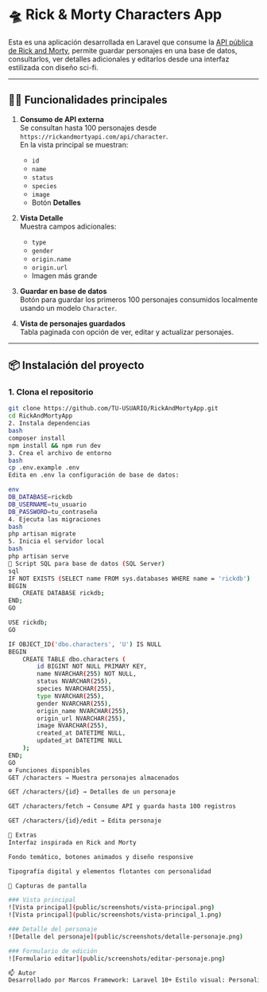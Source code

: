# 🛸 Rick & Morty Characters App

Esta es una aplicación desarrollada en Laravel que consume la [API pública de Rick and Morty](https://rickandmortyapi.com), permite guardar personajes en una base de datos, consultarlos, ver detalles adicionales y editarlos desde una interfaz estilizada con diseño sci-fi.

---

## 👨‍💻 Funcionalidades principales

1. **Consumo de API externa**  
   Se consultan hasta 100 personajes desde `https://rickandmortyapi.com/api/character`.  
   En la vista principal se muestran:
   - `id`
   - `name`
   - `status`
   - `species`
   - `image`
   - Botón **Detalles**

2. **Vista Detalle**  
   Muestra campos adicionales:
   - `type`
   - `gender`
   - `origin.name`
   - `origin.url`
   - Imagen más grande

3. **Guardar en base de datos**  
   Botón para guardar los primeros 100 personajes consumidos localmente usando un modelo `Character`.

4. **Vista de personajes guardados**  
   Tabla paginada con opción de ver, editar y actualizar personajes.

---

## 📦 Instalación del proyecto

### 1. Clona el repositorio

```bash
git clone https://github.com/TU-USUARIO/RickAndMortyApp.git
cd RickAndMortyApp
2. Instala dependencias
bash
composer install
npm install && npm run dev
3. Crea el archivo de entorno
bash
cp .env.example .env
Edita en .env la configuración de base de datos:

env
DB_DATABASE=rickdb
DB_USERNAME=tu_usuario
DB_PASSWORD=tu_contraseña
4. Ejecuta las migraciones
bash
php artisan migrate
5. Inicia el servidor local
bash
php artisan serve
🧪 Script SQL para base de datos (SQL Server)
sql
IF NOT EXISTS (SELECT name FROM sys.databases WHERE name = 'rickdb')
BEGIN
    CREATE DATABASE rickdb;
END;
GO

USE rickdb;
GO

IF OBJECT_ID('dbo.characters', 'U') IS NULL
BEGIN
    CREATE TABLE dbo.characters (
        id BIGINT NOT NULL PRIMARY KEY,
        name NVARCHAR(255) NOT NULL,
        status NVARCHAR(255),
        species NVARCHAR(255),
        type NVARCHAR(255),
        gender NVARCHAR(255),
        origin_name NVARCHAR(255),
        origin_url NVARCHAR(255),
        image NVARCHAR(255),
        created_at DATETIME NULL,
        updated_at DATETIME NULL
    );
END;
GO
⚙️ Funciones disponibles
GET /characters → Muestra personajes almacenados

GET /characters/{id} → Detalles de un personaje

GET /characters/fetch → Consume API y guarda hasta 100 registros

GET /characters/{id}/edit → Edita personaje

🎨 Extras
Interfaz inspirada en Rick and Morty

Fondo temático, botones animados y diseño responsive

Tipografía digital y elementos flotantes con personalidad

📸 Capturas de pantalla

### Vista principal
![Vista principal](public/screenshots/vista-principal.png)
![Vista principal](public/screenshots/vista-principal_1.png)

### Detalle del personaje
![Detalle del personaje](public/screenshots/detalle-personaje.png)

### Formulario de edición
![Formulario editar](public/screenshots/editar-personaje.png)

📫 Autor
Desarrollado por Marcos Framework: Laravel 10+ Estilo visual: Personalizado con estética interdimensional API: rickandmortyapi.com
